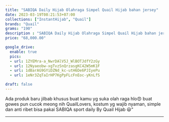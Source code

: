 ```yaml
---
title: "SABIQA Daily Hijab Olahraga Simpel Quail Hijab bahan jersey"
date: 2023-03-19T08:21:53+07:00
collections: ["InstantHijab", "Quail"]
brands: "Quail"
grams: "190"
description : "SABIQA Daily Hijab Olahraga Simpel Quail Hijab bahan jersey"
price: "68,000.00"

google_drive:
  enable: true
  pics:
  - url: 1ZYEMra-a_NwrDAlV5J_WlBOTJdfY2zGy
  - url: 12Nyaeobw-xgTvzSnQrzasgKC42W5mK1F
  - url: 1dBarAG9GYiDZNd_kc-utH6De6PJIyePu
  - url: 1eNr3ZqTaIrHP7KgPpFLcFnEoc-yKnLfS

draft: false
---
```


Ada produk baru jilbab khusus buat kamu yg suka olah raga hlo😍 buat gowes pun cucok meong nih QuailLovers, kostum yg wajib nyaman, simple dan anti ribet bisa pakai SABIQA sport daily By Quail Hijab 😃"

----    
 
